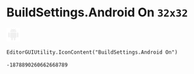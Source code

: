# BuildSettings.Android On `32x32`
<img src="/img/BuildSettings.Android%20On.png" width=32 height=32>

``` CSharp
EditorGUIUtility.IconContent("BuildSettings.Android On")
```
```
-1878890260662668789
```
